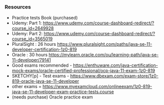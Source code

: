 
### Resources
- Practice tests Book (purchased)
- Udemy: Part 1: https://www.udemy.com/course-dashboard-redirect/?course_id=2649928
- Udemy: Part 2: https://www.udemy.com/course-dashboard-redirect/?course_id=3565019
- PluralSight : 26 hours https://www.pluralsight.com/paths/java-se-11-developer-certification-1z0-819
- Oracle : 30 hours https://mylearn.oracle.com/ou/learning-path/java-se-11-developer/79141
- Good exams recommended - https://enthuware.com/java-certification-mock-exams/oracle-certified-professional/ocp-java-11-exam-1z0-819
- SKETCHY[p] - Test exams - https://www.dbexam.com/exam-store/1z0-819-oracle-java-se-11-developer
- other exams  = https://www.myexamcloud.com/onlineexam/1z0-819-java-se-11-developer-exam-practice-tests.course
- (needs purchase) Oracle practice exam
